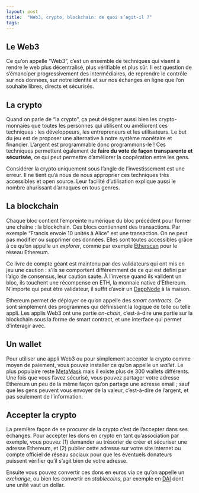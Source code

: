 ```yaml
---
layout: post
title:  "Web3, crypto, blockchain: de quoi s’agit-il ?"
tags: 
---
```


## Le Web3

Ce qu’on appelle “Web3”, c’est un ensemble de techniques qui visent à rendre le web plus décentralisé, plus vérifiable et plus sûr. Il est question de s’émanciper progressivement des intermédiaires, de reprendre le contrôle sur nos données, sur notre identité et sur nos échanges en ligne que l’on souhaite libres, directs et sécurisés.

## La crypto

Quand on parle de “la crypto”, ça peut désigner aussi bien les crypto-monnaies que toutes les personnes qui utilisent ou améliorent ces techniques : les développeurs, les entrepreneurs et les utilisateurs. Le but du jeu est de proposer une alternative à notre système monétaire et financier. L’argent est programmable donc programmons-le ! Ces techniques permettent également de **faire du vote de façon transparente et sécurisée**, ce qui peut permettre d’améliorer la coopération entre les gens.

Considérer la crypto uniquement sous l’angle de l’investissement est une erreur. Il ne tient qu’à nous de nous approprier ces techniques très accessibles et open source. Leur facilité d’utilisation explique aussi le nombre ahurissant d’arnaques en tous genres. 

## La blockchain

Chaque bloc contient l’empreinte numérique du bloc précédent pour former une chaîne : la blockchain. Ces blocs contiennent des transactions. Par exemple “Francis envoie 10 unités à Alice” est une transaction. On ne peut pas modifier ou supprimer ces données. Elles sont toutes accessibles grâce à ce qu’on appelle un _explorer_, comme par exemple [Etherscan](https://etherscan.io/) pour le réseau Ethereum. 

Ce livre de compte géant est maintenu par des validateurs qui ont mis en jeu une caution : s’ils se comportent différemment de ce qui est défini par l’algo de consensus, leur caution saute. À l’inverse quand ils valident un bloc, ils touchent une récompense en ETH, la monnaie native d’Ethereum. N’importe qui peut être validateur, il suffit d’avoir un [DappNode](https://dappnode.com/) à la maison. 

Ethereum permet de déployer ce qu’on appelle des _smart contracts_. Ce sont simplement des programmes qui définissent la logique de telle ou telle appli. Les applis Web3 ont une partie _on-chain_, c’est-à-dire une partie sur la blockchain sous la forme de smart contract, et une interface qui permet d’interagir avec. 

## Un wallet

Pour utiliser une appli Web3 ou pour simplement accepter la crypto comme moyen de paiement, vous pouvez installer ce qu’on appelle un _wallet_. Le plus populaire reste [MetaMask](https://metamask.io/) mais il existe plus de 300 wallets différents. Une fois que vous l’avez sécurisé, vous pouvez partager votre adresse Ethereum un peu de la même façon qu’on partage une adresse email ; sauf que les gens peuvent vous envoyer de la valeur, c’est-à-dire de l’argent, et pas seulement de l’information.

## Accepter la crypto

La première façon de se procurer de la crypto c’est de l’accepter dans ses échanges. Pour accepter les dons en crypto en tant qu’association par exemple, vous pouvez (1) demander au trésorier de créer et sécuriser une adresse Ethereum, et (2) publier cette adresse sur votre site internet ou compte officiel de réseau sociaux pour que les éventuels donateurs puissent vérifier qu’il s’agit bien de votre adresse.

Ensuite vous pouvez convertir ces dons en euros via ce qu’on appelle un _exchange_, ou bien les convertir en _stablecoins_, par exemple en [DAI](https://makerdao.com/) dont une unité vaut un dollar.


